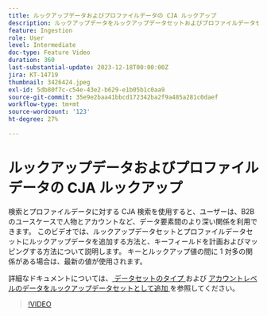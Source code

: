 ```yaml
---
title: ルックアップデータおよびプロファイルデータの CJA ルックアップ
description: ルックアップデータをルックアップデータセットおよびプロファイルデータセットに追加する方法と、主なフィールドを計画およびマッピングする方法を説明します。
feature: Ingestion
role: User
level: Intermediate
doc-type: Feature Video
duration: 360
last-substantial-update: 2023-12-18T00:00:00Z
jira: KT-14719
thumbnail: 3426424.jpeg
exl-id: 5db80f7c-c54e-43e2-b629-e1b05b1c0aa9
source-git-commit: 35e9e2baa41bbcd172342ba2f9a485a281c0daef
workflow-type: tm+mt
source-wordcount: '123'
ht-degree: 27%

---
```


# ルックアップデータおよびプロファイルデータの CJA ルックアップ

検索とプロファイルデータに対する CJA 検索を使用すると、ユーザーは、B2B のユースケースで人物とアカウントなど、データ要素間のより深い関係を利用できます。  このビデオでは、ルックアップデータセットとプロファイルデータセットにルックアップデータを追加する方法と、キーフィールドを計画およびマッピングする方法について説明します。  キーとルックアップ値の間に 1 対多の関係がある場合は、最新の値が使用されます。

詳細なドキュメントについては、[ データセットのタイプ ](https://experienceleague.adobe.com/docs/analytics-platform/using/cja-connections/create-connection.html?lang=en#dataset-types) および [ アカウントレベルのデータをルックアップデータセットとして追加 ](https://experienceleague.adobe.com/docs/analytics-platform/using/cja-usecases/b2b/b2b.html?lang=en) を参照してください。

>[!VIDEO](https://video.tv.adobe.com/v/3426424/?learn=on)
